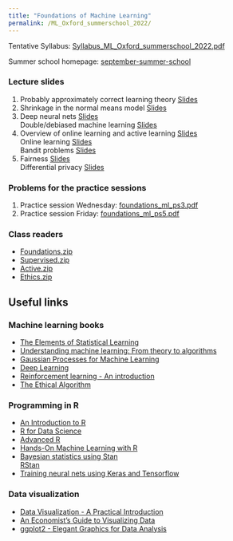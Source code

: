 ```yaml
---
title: "Foundations of Machine Learning"
permalink: /ML_Oxford_summerschool_2022/
---
```



Tentative Syllabus: [Syllabus_ML_Oxford_summerschool_2022.pdf](/home/files/teaching/ML_Oxford_summerschool_2022/Syllabus_ML_Oxford_summerschool_2022.pdf)


Summer school homepage: [september-summer-school](https://www.economics.ox.ac.uk/september-summer-school)

### Lecture slides

1. Probably approximately correct learning theory
[Slides](/home/files/teaching/ML_Oxford_2022/pac_learning_slides.pdf)
1. Shrinkage in the normal means model
[Slides](/home/files/teaching/ML_Oxford_2022/normal_shrinkage_slides.pdf)
1. Deep neural nets
[Slides](/home/files/teaching/ML_Oxford_2022/neural_nets_slides.pdf)  
Double/debiased machine learning
[Slides](/home/files/teaching/ML_Oxford_2022/debiased_ml_slides.pdf)
1. Overview of online learning and active learning
[Slides](/home/files/teaching/ML_Oxford_2022/active_learning_overview_slides.pdf)  
Online learning
[Slides](/home/files/teaching/ML_Oxford_2022/adversarial_online_learning_slides.pdf)  
Bandit problems
[Slides](/home/files/teaching/ML_Oxford_2022/bandit_problems_slides.pdf)
1. Fairness
[Slides](/home/files/teaching/ML_Oxford_2022/fairness_slides.pdf)  
Differential privacy
[Slides](/home/files/teaching/ML_Oxford_2022/differential_privacy_slides.pdf)  


### Problems for the practice sessions

1. Practice session Wednesday: [foundations_ml_ps3.pdf](/home/files/teaching/ML_Oxford_summerschool_2022/foundations_ml_ps3.pdf)  
1. Practice session Friday: [foundations_ml_ps5.pdf](/home/files/teaching/ML_Oxford_summerschool_2022/foundations_ml_ps5.pdf)  



### Class readers

* [Foundations.zip](/home/files/teaching/ML_Oxford_2022/Foundations.zip)  
* [Supervised.zip](/home/files/teaching/ML_Oxford_2022/Supervised.zip)  
* [Active.zip](/home/files/teaching/ML_Oxford_2022/Active.zip)  
* [Ethics.zip](/home/files/teaching/ML_Oxford_2022/Ethics.zip)




## Useful links


### Machine learning books
* [The Elements of Statistical Learning](https://web.stanford.edu/~hastie/Papers/ESLII.pdf)
* [Understanding machine learning: From theory to algorithms](https://www.cs.huji.ac.il/~shais/UnderstandingMachineLearning/understanding-machine-learning-theory-algorithms.pdf)
* [Gaussian Processes for Machine Learning](http://www.gaussianprocess.org/gpml/chapters/)
* [Deep Learning](https://www.deeplearningbook.org/)
* [Reinforcement learning - An introduction](http://www.incompleteideas.net/book/RLbook2018.pdf)
* [The Ethical Algorithm](https://global.oup.com/academic/product/the-ethical-algorithm-9780190948207)  


### Programming in R

* [An Introduction to R](https://cran.r-project.org/doc/manuals/r-release/R-intro.pdf)
* [R for Data Science](https://r4ds.had.co.nz/)
* [Advanced R](https://adv-r.hadley.nz/)
* [Hands-On Machine Learning with R](https://bradleyboehmke.github.io/HOML/)  
* [Bayesian statistics using Stan](https://mc-stan.org/docs/2_20/stan-users-guide/index.html)  
[RStan](https://github.com/stan-dev/rstan/wiki/RStan-Getting-Started)  
* [Training neural nets using Keras  and Tensorflow](https://tensorflow.rstudio.com/keras/)


### Data visualization

* [Data Visualization - A Practical Introduction](http://socviz.co/)
* [An Economist’s Guide to Visualizing Data](https://pubs.aeaweb.org/doi/pdfplus/10.1257/jep.28.1.209)
* [ggplot2 - Elegant Graphics for Data Analysis](http://moderngraphics11.pbworks.com/f/ggplot2-Book09hWickham.pdf)








